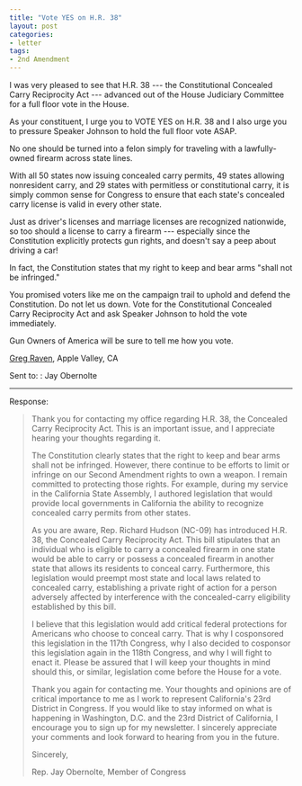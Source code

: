 ```yaml
---
title: "Vote YES on H.R. 38"
layout: post
categories:
- letter
tags:
- 2nd Amendment
---
```


I was very pleased to see that H.R. 38 --- the Constitutional Concealed Carry Reciprocity Act --- advanced out of the House Judiciary Committee for a full floor vote in the House. 

As your constituent, I urge you to VOTE YES on H.R. 38 and I also urge you to pressure Speaker Johnson to hold the full floor vote ASAP. 

No one should be turned into a felon simply for traveling with a lawfully-owned firearm across state lines. 

With all 50 states now issuing concealed carry permits, 49 states allowing nonresident carry, and 29 states with permitless or constitutional carry, it is simply common sense for Congress to ensure that each state's concealed carry license is valid in every other state. 

Just as driver's licenses and marriage licenses are recognized nationwide, so too should a license to carry a firearm --- especially since the Constitution explicitly protects gun rights, and doesn't say a peep about driving a car! 

In fact, the Constitution states that my right to keep and bear arms "shall not be infringed." 

You promised voters like me on the campaign trail to uphold and defend the Constitution. Do not let us down. Vote for the Constitutional Concealed Carry Reciprocity Act and ask Speaker Johnson to hold the vote immediately. 

Gun Owners of America will be sure to tell me how you vote. 

[Greg Raven](https://www.gregraven.org/), Apple Valley, CA

Sent to:
: Jay Obernolte

---

Response:

> Thank you for contacting my office regarding H.R. 38, the Concealed Carry Reciprocity Act. This is an important issue, and I appreciate hearing your thoughts regarding it. 
> 
> The Constitution clearly states that the right to keep and bear arms shall not be infringed. However, there continue to be efforts to limit or infringe on our Second Amendment rights to own a weapon. I remain committed to protecting those rights. For example, during my service in the California State Assembly, I authored legislation that would provide local governments in California the ability to recognize concealed carry permits from other states.  
> 
> As you are aware, Rep. Richard Hudson (NC-09) has introduced H.R. 38, the Concealed Carry Reciprocity Act. This bill stipulates that an individual who is eligible to carry a concealed firearm in one state would be able to carry or possess a concealed firearm in another state that allows its residents to conceal carry. Furthermore, this legislation would preempt most state and local laws related to concealed carry, establishing a private right of action for a person adversely affected by interference with the concealed-carry eligibility established by this bill.  
> 
> I believe that this legislation would add critical federal protections for Americans who choose to conceal carry. That is why I cosponsored this legislation in the 117th Congress, why I also decided to cosponsor this legislation again in the 118th Congress, and why I will fight to enact it. Please be assured that I will keep your thoughts in mind should this, or similar, legislation come before the House for a vote.
> 
> Thank you again for contacting me. Your thoughts and opinions are of critical importance to me as I work to represent California's 23rd District in Congress. If you would like to stay informed on what is happening in Washington, D.C. and the 23rd District of California, I encourage you to sign up for my newsletter. I sincerely appreciate your comments and look forward to hearing from you in the future.
> 
> Sincerely,
> 
> Rep. Jay Obernolte, Member of Congress

